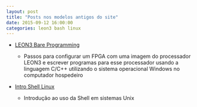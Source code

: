 ```yaml
---
layout: post
title: "Posts nos modelos antigos do site"
date: 2015-09-12 16:00:00
categories: leon3 bash linux
---
```


* [LEON3 Bare Programming][leon3-tutorial]
  * Passos para configurar um FPGA com uma imagem do processador LEON3 e escrever programas para esse processador usando a linguagem C/C++ utilizando o sistema operacional Windows no computador hospedeiro

* [Intro Shell Linux][intro-shell]
  * Introdução ao uso da Shell em sistemas Unix

[intro-shell]: http://www.paulovilla.com/~pvilla/others/introlinuxshell.html
[leon3-tutorial]: http://www.paulovilla.com/~pvilla/others/leon3/
